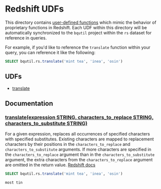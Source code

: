 # Redshift UDFs

This directory contains [user-defined functions](https://cloud.google.com/bigquery/docs/reference/standard-sql/user-defined-functions)
which mimic the behavior of proprietary functions in Redshift. Each UDF within this
directory will be automatically synchronized to the `bqutil` project within the
`rs` dataset for reference in queries.

For example, if you'd like to reference the `translate` function within your query,
you can reference it like the following:
```sql
SELECT bqutil.rs.translate('mint tea', 'inea', 'osin')
```

## UDFs

* [translate](translate(expression-STRING,-characters_to_replace-STRING,-characters_to_substitute-STRING))

## Documentation

### [translate(expression STRING, characters_to_replace STRING, characters_to_substitute STRING)](translate.sql)
For a given expression, replaces all occurrences of specified characters with specified substitutes. Existing characters are mapped to replacement characters by their positions in the `characters_to_replace` and `characters_to_substitute` arguments. If more characters are specified in the `characters_to_replace` argument than in the `characters_to_substitute` argument, the extra characters from the `characters_to_replace` argument are omitted in the return value. [Redshift docs](https://docs.aws.amazon.com/redshift/latest/dg/r_TRANSLATE.html)
```sql
SELECT bqutil.rs.translate('mint tea', 'inea', 'osin')

most tin
```
